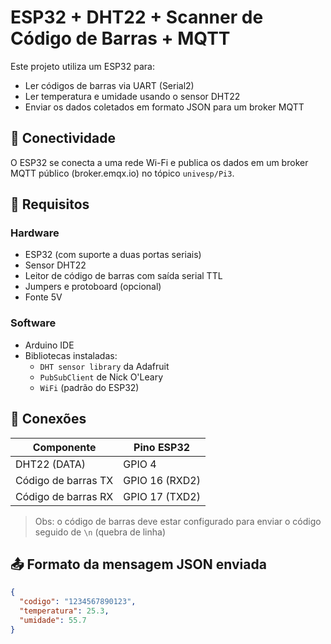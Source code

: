 # ESP32 + DHT22 + Scanner de Código de Barras + MQTT

Este projeto utiliza um ESP32 para:

- Ler códigos de barras via UART (Serial2)
- Ler temperatura e umidade usando o sensor DHT22
- Enviar os dados coletados em formato JSON para um broker MQTT

## 📡 Conectividade

O ESP32 se conecta a uma rede Wi-Fi e publica os dados em um broker MQTT público (broker.emqx.io) no tópico `univesp/Pi3`.

## 🔧 Requisitos

### Hardware

- ESP32 (com suporte a duas portas seriais)
- Sensor DHT22
- Leitor de código de barras com saída serial TTL
- Jumpers e protoboard (opcional)
- Fonte 5V

### Software

- Arduino IDE
- Bibliotecas instaladas:
  - `DHT sensor library` da Adafruit
  - `PubSubClient` de Nick O'Leary
  - `WiFi` (padrão do ESP32)

## 📌 Conexões

| Componente         | Pino ESP32 |
|--------------------|------------|
| DHT22 (DATA)       | GPIO 4     |
| Código de barras TX| GPIO 16 (RXD2) |
| Código de barras RX| GPIO 17 (TXD2) |

> Obs: o código de barras deve estar configurado para enviar o código seguido de `\n` (quebra de linha)

## 📤 Formato da mensagem JSON enviada

```json
{
  "codigo": "1234567890123",
  "temperatura": 25.3,
  "umidade": 55.7
}
